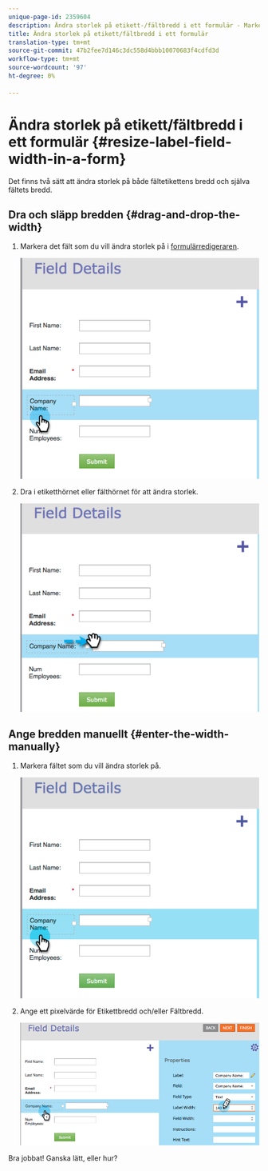 ```yaml
---
unique-page-id: 2359604
description: Ändra storlek på etikett-/fältbredd i ett formulär - Marketo Docs - Produktdokumentation
title: Ändra storlek på etikett/fältbredd i ett formulär
translation-type: tm+mt
source-git-commit: 47b2fee7d146c3dc558d4bbb10070683f4cdfd3d
workflow-type: tm+mt
source-wordcount: '97'
ht-degree: 0%

---
```



# Ändra storlek på etikett/fältbredd i ett formulär {#resize-label-field-width-in-a-form}

Det finns två sätt att ändra storlek på både fältetikettens bredd och själva fältets bredd.

## Dra och släpp bredden {#drag-and-drop-the-width}

1. Markera det fält som du vill ändra storlek på i [formulärredigeraren](../../../../product-docs/demand-generation/forms/form-actions/edit-a-form.md).

   ![](assets/image2014-9-15-15-3a24-3a0.png)

1. Dra i etiketthörnet eller fälthörnet för att ändra storlek.

   ![](assets/image2014-9-15-15-3a24-3a14.png)

## Ange bredden manuellt {#enter-the-width-manually}

1. Markera fältet som du vill ändra storlek på.

   ![](assets/image2014-9-15-15-3a24-3a28.png)

1. Ange ett pixelvärde för Etikettbredd och/eller Fältbredd.

   ![](assets/image2014-9-15-15-3a24-3a36.png)

Bra jobbat! Ganska lätt, eller hur?
